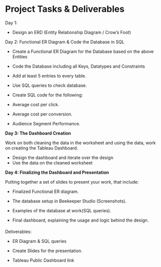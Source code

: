 


# Project Tasks & Deliverables

Day 1:

-   Design an ERD (Entity Relationship Diagram / Crow’s Foot)

Day 2: Functional ER Diagram & Code the Database in SQL

-   Create a Functional ER Diagram for the Database based on the above Entities

-   Code the Database including all Keys, Datatypes and Constraints

-   Add at least 5 entries to every table.

-   Use SQL queries to check  database.

-   Create SQL code for the following:
-   Average cost per click.
-   Average cost per conversion.
-   Audience Segment Performance.

**Day 3: The Dashboard Creation**

Work on both cleaning the data in the worksheet and using the data, work on creating the Tableau Dashboard.

-   Design the dashboard and iterate over the design
-   Use the data on the cleaned worksheet 

**Day 4: Finalizing the Dashboard and Presentation**

Putting together a set of slides to present your work, that include:

-   Finalized Functional ER diagram.

-   The database setup in Beekeeper Studio (Screenshots).

-   Examples of the database at work(SQL queries).

-   Final dashboard, explaining the usage and logic behind the design.

#### 
Deliverables:

-   ER Diagram & SQL queries

-   Create Slides for the presentation.

-   Tableau Public Dashboard link
